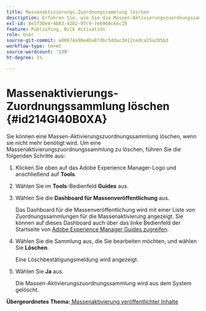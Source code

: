 ```yaml
---
title: Massenaktivierungs-Zuordnungssammlung löschen
description: Erfahren Sie, wie Sie die Massen-Aktivierungszuordnungssammlung in AEM Guides löschen.
exl-id: 8e1f30e4-4b83-4282-97c9-7e6960c6ec19
feature: Publishing, Bulk Activation
role: User
source-git-commit: a00674a98e4ba87dbc5ddac3412cedca15a205bd
workflow-type: tm+mt
source-wordcount: '139'
ht-degree: 1%

---
```


# Massenaktivierungs-Zuordnungssammlung löschen {#id214GI40B0XA}

Sie können eine Massen-Aktivierungszuordnungssammlung löschen, wenn sie nicht mehr benötigt wird. Um eine Massenaktivierungszuordnungssammlung zu löschen, führen Sie die folgenden Schritte aus:

1. Klicken Sie oben auf das Adobe Experience Manager-Logo und anschließend auf **Tools**.

1. Wählen Sie im **Tools**-Bedienfeld **Guides** aus.

1. Wählen Sie die **Dashboard für Massenveröffentlichung** aus.

   Das Dashboard für die Massenveröffentlichung wird mit einer Liste von Zuordnungssammlungen für die Massenaktivierung angezeigt. Sie können auf dieses Dashboard auch über das linke Bedienfeld der Startseite von [Adobe Experience Manager Guides zugreifen](intro-home-page.md).


1. Wählen Sie die Sammlung aus, die Sie bearbeiten möchten, und wählen Sie **Löschen**.

   Eine Löschbestätigungsmeldung wird angezeigt.

1. Wählen Sie **Ja** aus.

   Die Massen-Aktivierungszuordnungssammlung wird aus dem System gelöscht.


**Übergeordnetes Thema:**[ Massenaktivierung veröffentlichter Inhalte](conf-bulk-activation.md)
